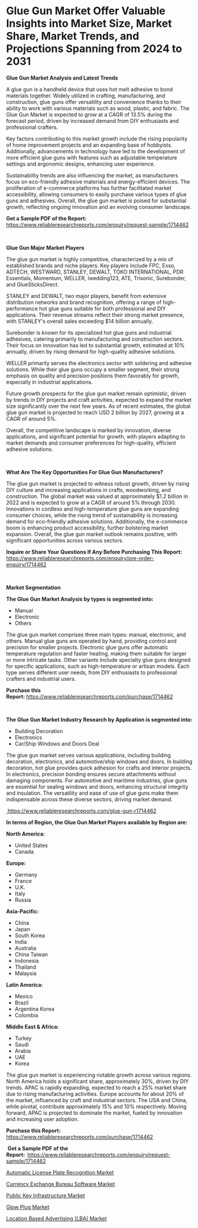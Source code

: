 <p><h1>Glue Gun Market Offer Valuable Insights into Market Size, Market Share, Market Trends, and Projections Spanning from 2024 to 2031</h1></p><p><strong>Glue Gun Market Analysis and Latest Trends</strong></p>
<p><p>A glue gun is a handheld device that uses hot melt adhesive to bond materials together. Widely utilized in crafting, manufacturing, and construction, glue guns offer versatility and convenience thanks to their ability to work with various materials such as wood, plastic, and fabric. The Glue Gun Market is expected to grow at a CAGR of 13.5% during the forecast period, driven by increased demand from DIY enthusiasts and professional crafters. </p><p>Key factors contributing to this market growth include the rising popularity of home improvement projects and an expanding base of hobbyists. Additionally, advancements in technology have led to the development of more efficient glue guns with features such as adjustable temperature settings and ergonomic designs, enhancing user experience. </p><p>Sustainability trends are also influencing the market, as manufacturers focus on eco-friendly adhesive materials and energy-efficient devices. The proliferation of e-commerce platforms has further facilitated market accessibility, allowing consumers to easily purchase various types of glue guns and adhesives. Overall, the glue gun market is poised for substantial growth, reflecting ongoing innovation and an evolving consumer landscape.</p></p>
<p><strong>Get a Sample PDF of the Report:&nbsp;</strong> <a href="https://www.reliableresearchreports.com/enquiry/request-sample/1714462?utm_campaign=36&utm_medium=2&utm_source=Github&utm_content=ia&utm_term=22102024&utm_id=glue-gun">https://www.reliableresearchreports.com/enquiry/request-sample/1714462</a></p>
<p>&nbsp;</p>
<p><strong>Glue Gun Major Market Players</strong></p>
<p><p>The glue gun market is highly competitive, characterized by a mix of established brands and niche players. Key players include FPC, Exso, ADTECH, WESTWARD, STANLEY, DEWALT, TOKO INTERNATIONAL, PDR Essentials, Momentum, WELLER, Iwedding123, ATE, Trisonic, Surebonder, and GlueSticksDirect. </p><p>STANLEY and DEWALT, two major players, benefit from extensive distribution networks and brand recognition, offering a range of high-performance hot glue guns suitable for both professional and DIY applications. Their revenue streams reflect their strong market presence, with STANLEY's overall sales exceeding $14 billion annually. </p><p>Surebonder is known for its specialized hot glue guns and industrial adhesives, catering primarily to manufacturing and construction sectors. Their focus on innovation has led to substantial growth, estimated at 10% annually, driven by rising demand for high-quality adhesive solutions.</p><p>WELLER primarily serves the electronics sector with soldering and adhesive solutions. While their glue guns occupy a smaller segment, their strong emphasis on quality and precision positions them favorably for growth, especially in industrial applications.</p><p>Future growth prospects for the glue gun market remain optimistic, driven by trends in DIY projects and craft activities, expected to expand the market size significantly over the next few years. As of recent estimates, the global glue gun market is projected to reach USD 2 billion by 2027, growing at a CAGR of around 5%.</p><p>Overall, the competitive landscape is marked by innovation, diverse applications, and significant potential for growth, with players adapting to market demands and consumer preferences for high-quality, efficient adhesive solutions.</p></p>
<p>&nbsp;</p>
<p><strong>What Are The Key Opportunities For Glue Gun Manufacturers?</strong></p>
<p><p>The glue gun market is projected to witness robust growth, driven by rising DIY culture and increasing applications in crafts, woodworking, and construction. The global market was valued at approximately $1.2 billion in 2022 and is expected to grow at a CAGR of around 5% through 2030. Innovations in cordless and high-temperature glue guns are expanding consumer choices, while the rising trend of sustainability is increasing demand for eco-friendly adhesive solutions. Additionally, the e-commerce boom is enhancing product accessibility, further bolstering market expansion. Overall, the glue gun market outlook remains positive, with significant opportunities across various sectors.</p></p>
<p><strong>Inquire or Share Your Questions If Any Before Purchasing This Report:</strong> <a href="https://www.reliableresearchreports.com/enquiry/pre-order-enquiry/1714462?utm_campaign=36&utm_medium=2&utm_source=Github&utm_content=ia&utm_term=22102024&utm_id=glue-gun">https://www.reliableresearchreports.com/enquiry/pre-order-enquiry/1714462</a></p>
<p>&nbsp;</p>
<p><strong>Market Segmentation</strong></p>
<p><strong>The Glue Gun Market Analysis by types is segmented into:</strong></p>
<p><ul><li>Manual</li><li>Electronic</li><li>Others</li></ul></p>
<p><p>The glue gun market comprises three main types: manual, electronic, and others. Manual glue guns are operated by hand, providing control and precision for smaller projects. Electronic glue guns offer automatic temperature regulation and faster heating, making them suitable for larger or more intricate tasks. Other variants include specialty glue guns designed for specific applications, such as high-temperature or artisan models. Each type serves different user needs, from DIY enthusiasts to professional crafters and industrial users.</p></p>
<p><strong>Purchase this Report:&nbsp;</strong><a href="https://www.reliableresearchreports.com/purchase/1714462?utm_campaign=36&utm_medium=2&utm_source=Github&utm_content=ia&utm_term=22102024&utm_id=glue-gun">https://www.reliableresearchreports.com/purchase/1714462</a></p>
<p>&nbsp;</p>
<p><strong>The Glue Gun Market Industry Research by Application is segmented into:</strong></p>
<p><ul><li>Building Decoration</li><li>Electronics</li><li>Car/Ship Windows and Doors Deal</li></ul></p>
<p><p>The glue gun market serves various applications, including building decoration, electronics, and automotive/ship windows and doors. In building decoration, hot glue provides quick adhesion for crafts and interior projects. In electronics, precision bonding ensures secure attachments without damaging components. For automotive and maritime industries, glue guns are essential for sealing windows and doors, enhancing structural integrity and insulation. The versatility and ease of use of glue guns make them indispensable across these diverse sectors, driving market demand.</p></p>
<p><a href="https://www.reliableresearchreports.com/glue-gun-r1714462?utm_campaign=36&utm_medium=2&utm_source=Github&utm_content=ia&utm_term=22102024&utm_id=glue-gun">&nbsp;https://www.reliableresearchreports.com/glue-gun-r1714462</a></p>
<p><strong>In terms of Region, the Glue Gun Market Players available by Region are:</strong></p>
<p>
    <p> <strong> North America: </strong>
        <ul>
            <li>United States</li>
            <li>Canada</li>
        </ul>
        </p> 
    <p> <strong> Europe: </strong>
        <ul>
            <li>Germany</li>
            <li>France</li>
            <li>U.K.</li>
            <li>Italy</li>
            <li>Russia</li>
        </ul>
        </p> 
    <p> <strong> Asia-Pacific: </strong>
        <ul>
            <li>China</li>
            <li>Japan</li>
            <li>South Korea</li>
            <li>India</li>
            <li>Australia</li>
            <li>China Taiwan</li>
            <li>Indonesia</li>
            <li>Thailand</li>
            <li>Malaysia</li>
        </ul>
        </p> 
    <p> <strong> Latin America: </strong>
        <ul>
            <li>Mexico</li>
            <li>Brazil</li>
            <li>Argentina Korea</li>
            <li>Colombia</li>
        </ul>
        </p> 
    <p> <strong> Middle East & Africa: </strong>
        <ul>
            <li>Turkey</li>
            <li>Saudi</li>
            <li>Arabia</li>
            <li>UAE</li>
            <li>Korea</li>
        </ul>
    </p>
    </p>
<p><p>The glue gun market is experiencing notable growth across various regions. North America holds a significant share, approximately 30%, driven by DIY trends. APAC is rapidly expanding, expected to reach a 25% market share due to rising manufacturing activities. Europe accounts for about 20% of the market, influenced by craft and industrial sectors. The USA and China, while pivotal, contribute approximately 15% and 10% respectively. Moving forward, APAC is projected to dominate the market, fueled by innovation and increasing user adoption.</p></p>
<p><strong>Purchase this Report: </strong><a href="https://www.reliableresearchreports.com/purchase/1714462?utm_campaign=36&utm_medium=2&utm_source=Github&utm_content=ia&utm_term=22102024&utm_id=glue-gun">https://www.reliableresearchreports.com/purchase/1714462</a></p>
<p>&nbsp;<strong>Get a Sample PDF of the Report:&nbsp;&nbsp;</strong><a href="https://www.reliableresearchreports.com/enquiry/request-sample/1714462?utm_campaign=36&utm_medium=2&utm_source=Github&utm_content=ia&utm_term=22102024&utm_id=glue-gun">https://www.reliableresearchreports.com/enquiry/request-sample/1714462</a></p>
<p><strong></strong></p>
<p><p><a href="https://www.linkedin.com/pulse/global-automatic-license-plate-recognition-market-sector2024-fggac?utm_campaign=36&utm_medium=2&utm_source=Github&utm_content=ia&utm_term=22102024&utm_id=glue-gun">Automatic License Plate Recognition Market</a></p><p><a href="https://github.com/AngelaWalsh696/Market-Research-Report-List-1/blob/main/currency-exchange-bureau-software-market.md?utm_campaign=36&utm_medium=2&utm_source=Github&utm_content=ia&utm_term=22102024&utm_id=glue-gun">Currency Exchange Bureau Software Market</a></p><p><a href="https://issuu.com/reportprime-2/docs/public-key-infrastructure-market-si_45751ddb2c9992?utm_campaign=36&utm_medium=2&utm_source=Github&utm_content=ia&utm_term=22102024&utm_id=glue-gun">Public Key Infrastructure Market</a></p><p><a href="https://issuu.com/reportprime-2/docs/glow-plug-market-size-2030.pptx_9e65b12b5f94ac?utm_campaign=36&utm_medium=2&utm_source=Github&utm_content=ia&utm_term=22102024&utm_id=glue-gun">Glow Plug Market</a></p><p><a href="https://github.com/GRUBBSCHARLES/Market-Research-Report-List-1/blob/main/location-based-advertising-lba-market.md?utm_campaign=36&utm_medium=2&utm_source=Github&utm_content=ia&utm_term=22102024&utm_id=glue-gun">Location Based Advertising (LBA) Market</a></p></p>